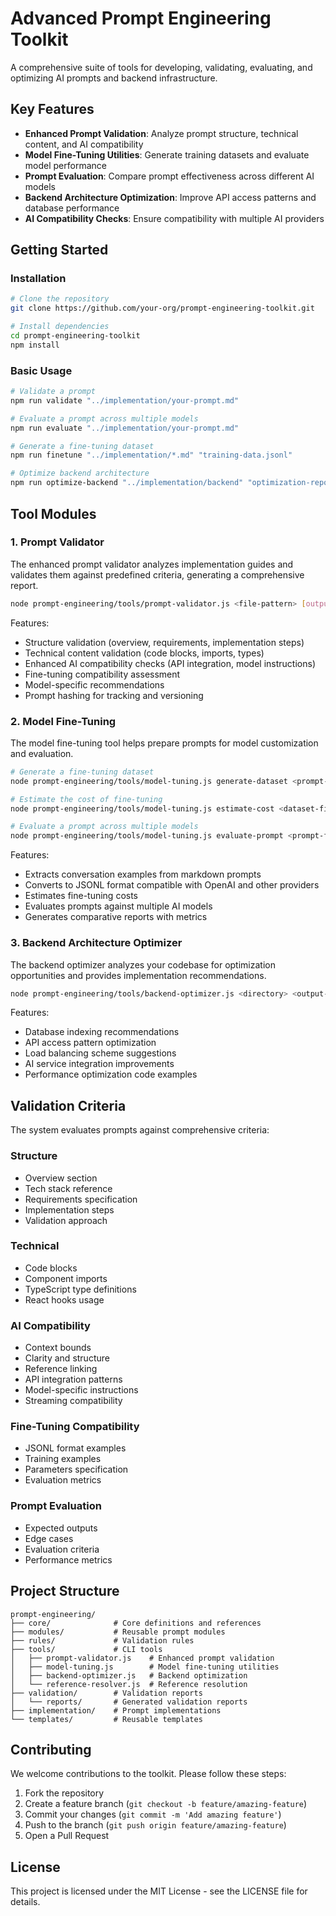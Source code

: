 # Advanced Prompt Engineering Toolkit

A comprehensive suite of tools for developing, validating, evaluating, and optimizing AI prompts and backend infrastructure.

## Key Features

- **Enhanced Prompt Validation**: Analyze prompt structure, technical content, and AI compatibility
- **Model Fine-Tuning Utilities**: Generate training datasets and evaluate model performance
- **Prompt Evaluation**: Compare prompt effectiveness across different AI models
- **Backend Architecture Optimization**: Improve API access patterns and database performance
- **AI Compatibility Checks**: Ensure compatibility with multiple AI providers

## Getting Started

### Installation

```bash
# Clone the repository
git clone https://github.com/your-org/prompt-engineering-toolkit.git

# Install dependencies
cd prompt-engineering-toolkit
npm install
```

### Basic Usage

```bash
# Validate a prompt
npm run validate "../implementation/your-prompt.md"

# Evaluate a prompt across multiple models
npm run evaluate "../implementation/your-prompt.md"

# Generate a fine-tuning dataset
npm run finetune "../implementation/*.md" "training-data.jsonl"

# Optimize backend architecture
npm run optimize-backend "../implementation/backend" "optimization-report.md"
```

## Tool Modules

### 1. Prompt Validator

The enhanced prompt validator analyzes implementation guides and validates them against predefined criteria, generating a comprehensive report.

```bash
node prompt-engineering/tools/prompt-validator.js <file-pattern> [output-directory]
```

Features:
- Structure validation (overview, requirements, implementation steps)
- Technical content validation (code blocks, imports, types)
- Enhanced AI compatibility checks (API integration, model instructions)
- Fine-tuning compatibility assessment
- Model-specific recommendations
- Prompt hashing for tracking and versioning

### 2. Model Fine-Tuning

The model fine-tuning tool helps prepare prompts for model customization and evaluation.

```bash
# Generate a fine-tuning dataset
node prompt-engineering/tools/model-tuning.js generate-dataset <prompt-files-glob> <output-file> [format]

# Estimate the cost of fine-tuning
node prompt-engineering/tools/model-tuning.js estimate-cost <dataset-file> [model]

# Evaluate a prompt across multiple models
node prompt-engineering/tools/model-tuning.js evaluate-prompt <prompt-file> [output-directory]
```

Features:
- Extracts conversation examples from markdown prompts
- Converts to JSONL format compatible with OpenAI and other providers
- Estimates fine-tuning costs
- Evaluates prompts against multiple AI models
- Generates comparative reports with metrics

### 3. Backend Architecture Optimizer

The backend optimizer analyzes your codebase for optimization opportunities and provides implementation recommendations.

```bash
node prompt-engineering/tools/backend-optimizer.js <directory> <output-file> [traffic-level]
```

Features:
- Database indexing recommendations
- API access pattern optimization
- Load balancing scheme suggestions
- AI service integration improvements
- Performance optimization code examples

## Validation Criteria

The system evaluates prompts against comprehensive criteria:

### Structure
- Overview section
- Tech stack reference
- Requirements specification
- Implementation steps
- Validation approach

### Technical
- Code blocks
- Component imports
- TypeScript type definitions
- React hooks usage

### AI Compatibility
- Context bounds
- Clarity and structure
- Reference linking
- API integration patterns
- Model-specific instructions
- Streaming compatibility

### Fine-Tuning Compatibility
- JSONL format examples
- Training examples
- Parameters specification
- Evaluation metrics

### Prompt Evaluation
- Expected outputs
- Edge cases
- Evaluation criteria
- Performance metrics

## Project Structure

```
prompt-engineering/
├── core/              # Core definitions and references
├── modules/           # Reusable prompt modules
├── rules/             # Validation rules
├── tools/             # CLI tools
│   ├── prompt-validator.js    # Enhanced prompt validation
│   ├── model-tuning.js        # Model fine-tuning utilities
│   ├── backend-optimizer.js   # Backend optimization
│   └── reference-resolver.js  # Reference resolution
├── validation/        # Validation reports
│   └── reports/       # Generated validation reports
├── implementation/    # Prompt implementations
└── templates/         # Reusable templates
```

## Contributing

We welcome contributions to the toolkit. Please follow these steps:

1. Fork the repository
2. Create a feature branch (`git checkout -b feature/amazing-feature`)
3. Commit your changes (`git commit -m 'Add amazing feature'`)
4. Push to the branch (`git push origin feature/amazing-feature`)
5. Open a Pull Request

## License

This project is licensed under the MIT License - see the LICENSE file for details.
